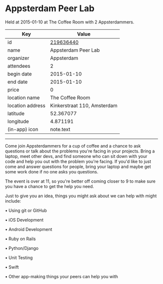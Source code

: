 # Appsterdam Peer Lab
Held at 2015-01-10 at The Coffee Room with 2 Appsterdammers.
        
|Key|Value
|---|---|
|id|[219636440](https://www.meetup.com/appsterdam/events/219636440/)|
|name|Appsterdam Peer Lab|
|organizer|Appsterdam|
|attendees|2|
|begin date|2015-01-10|
|end date|2015-01-10|
|price|0|
|location name|The Coffee Room|
|location address|Kinkerstraat 110, Amsterdam|
|latitude|52.367077|
|longitude|4.871191|
|(in-app) icon|note.text|

---

Come join Appsterdammers for a cup of coffee and a chance to ask questions or talk about the problems you're facing in your projects. Bring a laptop, meet other devs, and find someone who can sit down with your code and help you out with the problem you're facing. If you'd like to just come and answer questions for people, bring your laptop and maybe get some work done if no one asks you questions.

The event is over at 11, so you're better off coming closer to 9 to make sure you have a chance to get the help you need.

Just to give you an idea, things you might ask about we can help with might include:

• Using git or GitHub

• iOS Development

• Android Development

• Ruby on Rails

• Python/Django

• Unit Testing

• Swift

• Other app-making things your peers can help you with


